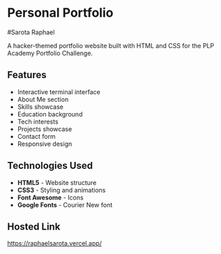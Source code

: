 # Personal Portfolio
#Sarota Raphael

A hacker-themed portfolio website built with HTML and CSS for the PLP Academy Portfolio Challenge.

## Features

-  Interactive terminal interface
- About Me section
-  Skills showcase
- Education background
- Tech interests
- Projects showcase
- Contact form
-  Responsive design

## Technologies Used

- **HTML5** - Website structure
- **CSS3** - Styling and animations
- **Font Awesome** - Icons
- **Google Fonts** - Courier New font

## Hosted Link

https://raphaelsarota.vercel.app/